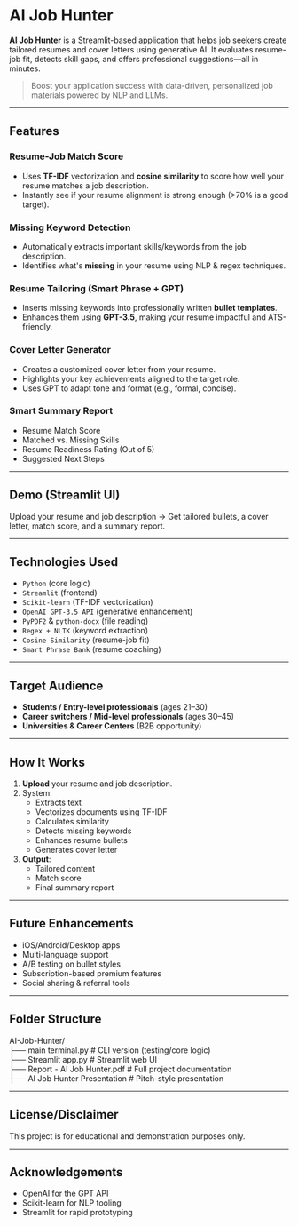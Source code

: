 # AI Job Hunter

**AI Job Hunter** is a Streamlit-based application that helps job seekers create tailored resumes and cover letters using generative AI. It evaluates resume-job fit, detects skill gaps, and offers professional suggestions—all in minutes.

> Boost your application success with data-driven, personalized job materials powered by NLP and LLMs.

---

## Features

### Resume-Job Match Score
- Uses **TF-IDF** vectorization and **cosine similarity** to score how well your resume matches a job description.
- Instantly see if your resume alignment is strong enough (>70% is a good target).

### Missing Keyword Detection
- Automatically extracts important skills/keywords from the job description.
- Identifies what's **missing** in your resume using NLP & regex techniques.

### Resume Tailoring (Smart Phrase + GPT)
- Inserts missing keywords into professionally written **bullet templates**.
- Enhances them using **GPT-3.5**, making your resume impactful and ATS-friendly.

### Cover Letter Generator
- Creates a customized cover letter from your resume.
- Highlights your key achievements aligned to the target role.
- Uses GPT to adapt tone and format (e.g., formal, concise).

### Smart Summary Report
- Resume Match Score
- Matched vs. Missing Skills
- Resume Readiness Rating (Out of 5)
- Suggested Next Steps

---

## Demo (Streamlit UI)

Upload your resume and job description → Get tailored bullets, a cover letter, match score, and a summary report.

---

## Technologies Used

- `Python` (core logic)
- `Streamlit` (frontend)
- `Scikit-learn` (TF-IDF vectorization)
- `OpenAI GPT-3.5 API` (generative enhancement)
- `PyPDF2` & `python-docx` (file reading)
- `Regex + NLTK` (keyword extraction)
- `Cosine Similarity` (resume-job fit)
- `Smart Phrase Bank` (resume coaching)

---

## Target Audience

- **Students / Entry-level professionals** (ages 21–30)
- **Career switchers / Mid-level professionals** (ages 30–45)
- **Universities & Career Centers** (B2B opportunity)

---

## How It Works

1. **Upload** your resume and job description.
2. System:
   - Extracts text
   - Vectorizes documents using TF-IDF
   - Calculates similarity
   - Detects missing keywords
   - Enhances resume bullets
   - Generates cover letter
3. **Output**:
   - Tailored content
   - Match score
   - Final summary report

---

## Future Enhancements

- iOS/Android/Desktop apps
- Multi-language support
- A/B testing on bullet styles
- Subscription-based premium features
- Social sharing & referral tools

---

## Folder Structure

AI-Job-Hunter/
</br>
├── main terminal.py            # CLI version (testing/core logic)
</br>
├── Streamlit app.py            # Streamlit web UI
</br>
├── Report - AI Job Hunter.pdf  # Full project documentation
</br>
├── AI Job Hunter Presentation  # Pitch-style presentation

---

## License/Disclaimer

This project is for educational and demonstration purposes only.

---

## Acknowledgements

- OpenAI for the GPT API
- Scikit-learn for NLP tooling
- Streamlit for rapid prototyping
